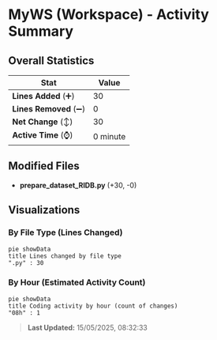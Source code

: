 # MyWS (Workspace) - Activity Summary 

## Overall Statistics

| Stat                   | Value                                                             |
| ---------------------- | ----------------------------------------------------------------- |
| **Lines Added** (➕)   | 30                                          |
| **Lines Removed** (➖) | 0                                        |
| **Net Change** (↕)    | 30                |
| **Active Time** (⌚)   | 0 minute |


## Modified Files
- **prepare_dataset_RIDB.py** (+30, -0)

## Visualizations

### By File Type (Lines Changed)

```mermaid
pie showData
title Lines changed by file type
".py" : 30
```

### By Hour (Estimated Activity Count)

```mermaid
pie showData
title Coding activity by hour (count of changes)
"08h" : 1
```


> **Last Updated:** 15/05/2025, 08:32:33